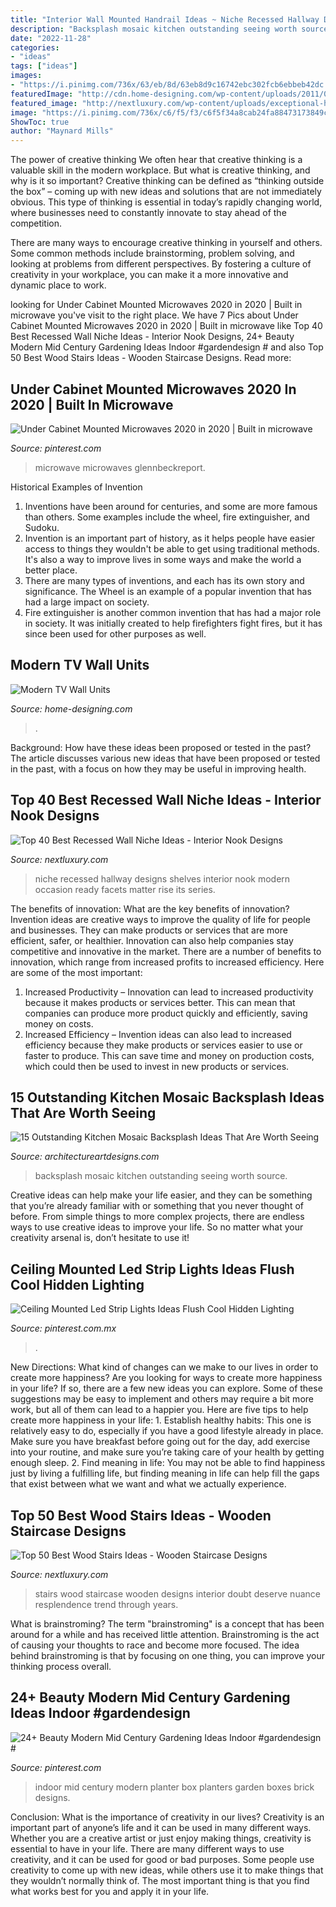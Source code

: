 ```yaml
---
title: "Interior Wall Mounted Handrail Ideas ~ Niche Recessed Hallway Designs Shelves Interior Nook Modern Occasion Ready Facets Matter Rise Its Series"
description: "Backsplash mosaic kitchen outstanding seeing worth source"
date: "2022-11-28"
categories:
- "ideas"
tags: ["ideas"]
images:
- "https://i.pinimg.com/736x/63/eb/8d/63eb8d9c16742ebc302fcb6ebbeb42dc.jpg"
featuredImage: "http://cdn.home-designing.com/wp-content/uploads/2011/07/simple-tv-wall-mount.jpg"
featured_image: "http://nextluxury.com/wp-content/uploads/exceptional-hallway-recessed-wall-niche-ideas-with-double-wood-shelves.jpg"
image: "https://i.pinimg.com/736x/c6/f5/f3/c6f5f34a8cab24fa88473173849c3414.jpg"
ShowToc: true
author: "Maynard Mills"
---
```



The power of creative thinking
We often hear that creative thinking is a valuable skill in the modern workplace. But what is creative thinking, and why is it so important?
Creative thinking can be defined as “thinking outside the box” – coming up with new ideas and solutions that are not immediately obvious. This type of thinking is essential in today’s rapidly changing world, where businesses need to constantly innovate to stay ahead of the competition.

There are many ways to encourage creative thinking in yourself and others. Some common methods include brainstorming, problem solving, and looking at problems from different perspectives. By fostering a culture of creativity in your workplace, you can make it a more innovative and dynamic place to work.

	

		
looking for Under Cabinet Mounted Microwaves 2020 in 2020 | Built in microwave you've visit to the right place. We have 7 Pics about Under Cabinet Mounted Microwaves 2020 in 2020 | Built in microwave like Top 40 Best Recessed Wall Niche Ideas - Interior Nook Designs, 24+ Beauty Modern Mid Century Gardening Ideas Indoor #gardendesign # and also Top 50 Best Wood Stairs Ideas - Wooden Staircase Designs. Read more:
		
    
## Under Cabinet Mounted Microwaves 2020 In 2020 | Built In Microwave

<img loading=lazy src="https://i.pinimg.com/736x/16/94/52/169452c8abb112b7c134ceac01d30c10.jpg" onerror="this.onerror=null;this.src='https://tse2.mm.bing.net/th?id=OIP.smdwYHDVJr9mSrVfQmKCrgHaJ6&amp;pid=15.1';" alt="Under Cabinet Mounted Microwaves 2020 in 2020 | Built in microwave">

_Source: pinterest.com_

>microwave microwaves glennbeckreport. 

	

Historical Examples of Invention
1. Inventions have been around for centuries, and some are more famous than others. Some examples include the wheel, fire extinguisher, and Sudoku.
2. Invention is an important part of history, as it helps people have easier access to things they wouldn't be able to get using traditional methods. It's also a way to improve lives in some ways and make the world a better place.
3. There are many types of inventions, and each has its own story and significance. The Wheel is an example of a popular invention that has had a large impact on society.
4. Fire extinguisher is another common invention that has had a major role in society. It was initially created to help firefighters fight fires, but it has since been used for other purposes as well.

    
## Modern TV Wall Units

<img loading=lazy src="http://cdn.home-designing.com/wp-content/uploads/2011/07/simple-tv-wall-mount.jpg" onerror="this.onerror=null;this.src='https://tse3.mm.bing.net/th?id=OIP.NsB4VFxN1o6xF-OHEulvuQHaET&amp;pid=15.1';" alt="Modern TV Wall Units">

_Source: home-designing.com_

>. 

	

Background: How have these ideas been proposed or tested in the past?
The article discusses various new ideas that have been proposed or tested in the past, with a focus on how they may be useful in improving health.

    
## Top 40 Best Recessed Wall Niche Ideas - Interior Nook Designs

<img loading=lazy src="http://nextluxury.com/wp-content/uploads/exceptional-hallway-recessed-wall-niche-ideas-with-double-wood-shelves.jpg" onerror="this.onerror=null;this.src='https://tse3.mm.bing.net/th?id=OIP.bMEpoVBZcE_jhvhOO4FUbAAAAA&amp;pid=15.1';" alt="Top 40 Best Recessed Wall Niche Ideas - Interior Nook Designs">

_Source: nextluxury.com_

>niche recessed hallway designs shelves interior nook modern occasion ready facets matter rise its series. 

	

The benefits of innovation: What are the key benefits of innovation?
Invention ideas are creative ways to improve the quality of life for people and businesses. They can make products or services that are more efficient, safer, or healthier. Innovation can also help companies stay competitive and innovative in the market. There are a number of benefits to innovation, which range from increased profits to increased efficiency. Here are some of the most important: 
1. Increased Productivity – Innovation can lead to increased productivity because it makes products or services better. This can mean that companies can produce more product quickly and efficiently, saving money on costs. 
2. Increased Efficiency – Invention ideas can also lead to increased efficiency because they make products or services easier to use or faster to produce. This can save time and money on production costs, which could then be used to invest in new products or services.

    
## 15 Outstanding Kitchen Mosaic Backsplash Ideas That Are Worth Seeing

<img loading=lazy src="https://www.architectureartdesigns.com/wp-content/uploads/2017/12/8-14-630x468.jpg" onerror="this.onerror=null;this.src='https://tse3.mm.bing.net/th?id=OIP.Zq1QbKyxozMJ7wIDZcyDdgHaFg&amp;pid=15.1';" alt="15 Outstanding Kitchen Mosaic Backsplash Ideas That Are Worth Seeing">

_Source: architectureartdesigns.com_

>backsplash mosaic kitchen outstanding seeing worth source. 

	

Creative ideas can help make your life easier, and they can be something that you’re already familiar with or something that you never thought of before. From simple things to more complex projects, there are endless ways to use creative ideas to improve your life. So no matter what your creativity arsenal is, don’t hesitate to use it!

    
## Ceiling Mounted Led Strip Lights Ideas Flush Cool Hidden Lighting

<img loading=lazy src="https://i.pinimg.com/736x/c6/f5/f3/c6f5f34a8cab24fa88473173849c3414.jpg" onerror="this.onerror=null;this.src='https://tse1.mm.bing.net/th?id=OIP.dOd-3EBL9lClsW27DyU6sgHaJ4&amp;pid=15.1';" alt="Ceiling Mounted Led Strip Lights Ideas Flush Cool Hidden Lighting">

_Source: pinterest.com.mx_

>. 

	

New Directions: What kind of changes can we make to our lives in order to create more happiness?
Are you looking for ways to create more happiness in your life? If so, there are a few new ideas you can explore. Some of these suggestions may be easy to implement and others may require a bit more work, but all of them can lead to a happier you. Here are five tips to help create more happiness in your life: 1. Establish healthy habits: This one is relatively easy to do, especially if you have a good lifestyle already in place. Make sure you have breakfast before going out for the day, add exercise into your routine, and make sure you’re taking care of your health by getting enough sleep. 2. Find meaning in life: You may not be able to find happiness just by living a fulfilling life, but finding meaning in life can help fill the gaps that exist between what we want and what we actually experience.

    
## Top 50 Best Wood Stairs Ideas - Wooden Staircase Designs

<img loading=lazy src="http://nextluxury.com/wp-content/uploads/minimalistic-nice-wood-stairs-interior-ideas.jpg" onerror="this.onerror=null;this.src='https://tse2.mm.bing.net/th?id=OIP.JPJYbC9dNqtyy_o6fD4kqAAAAA&amp;pid=15.1';" alt="Top 50 Best Wood Stairs Ideas - Wooden Staircase Designs">

_Source: nextluxury.com_

>stairs wood staircase wooden designs interior doubt deserve nuance resplendence trend through years. 

	

What is brainstroming?
The term "brainstroming" is a concept that has been around for a while and has received little attention. Brainstroming is the act of causing your thoughts to race and become more focused. The idea behind brainstroming is that by focusing on one thing, you can improve your thinking process overall.

    
## 24+ Beauty Modern Mid Century Gardening Ideas Indoor #gardendesign #

<img loading=lazy src="https://i.pinimg.com/736x/63/eb/8d/63eb8d9c16742ebc302fcb6ebbeb42dc.jpg" onerror="this.onerror=null;this.src='https://tse2.mm.bing.net/th?id=OIP.8IUgGSI4GiAta3UR-RG-NwHaLH&amp;pid=15.1';" alt="24+ Beauty Modern Mid Century Gardening Ideas Indoor #gardendesign #">

_Source: pinterest.com_

>indoor mid century modern planter box planters garden boxes brick designs. 

	

Conclusion: What is the importance of creativity in our lives?
Creativity is an important part of anyone’s life and it can be used in many different ways. Whether you are a creative artist or just enjoy making things, creativity is essential to have in your life. There are many different ways to use creativity, and it can be used for good or bad purposes. Some people use creativity to come up with new ideas, while others use it to make things that they wouldn’t normally think of. The most important thing is that you find what works best for you and apply it in your life.

